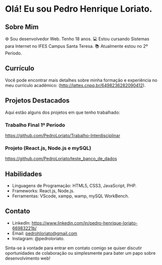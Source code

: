 # Olá! Eu sou Pedro Henrique Loriato.

## Sobre Mim
⚙️ Sou desenvolvedor Web.
Tenho 18 anos.
💻 Estou cursando Sistemas para Internet no IFES Campus Santa Teresa.
📚 Atualmente estou no 2º Período.

## Currículo
Você pode encontrar mais detalhes sobre minha formação e experiência no meu currículo acadêmico: (http://lattes.cnpq.br/6498236282090412).

## Projetos Destacados
Aqui estão alguns dos projetos em que tenho trabalhado:

### Trabalho Final 1º Período
https://github.com/PedroLoriato/Trabalho-Interdisciplinar

### Projeto (React.js, Node.js e mySQL)
https://github.com/PedroLoriato/teste_banco_de_dados

## Habilidades
- Linguagens de Programação: HTML5, CSS3, JavaScript, PHP.
- Frameworks: React.js, Node.js.
- Ferramentas: VScode, xampp, wamp, mySQL WorkBench. 

## Contato
- LinkedIn: https://www.linkedin.com/in/pedro-henrique-loriato-66983221b/
- Email: pedrohloriato@gmail.com
- Instagram: @pedroloriato.

Sinta-se à vontade para entrar em contato comigo se quiser discutir oportunidades de colaboração ou simplesmente para bater um papo sobre desenvolvimento web!
